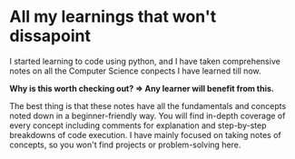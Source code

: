# All my learnings that won't dissapoint

I started learning to code using python, and I have taken comprehensive notes on all the Computer Science conpects I have learned till now.

**Why is this worth checking out? => Any learner will benefit from this.**

The best thing is that these notes have all the fundamentals and concepts noted down in a beginner-friendly way. 
You will find in-depth coverage of every concept including comments for explanation and step-by-step breakdowns of code execution.
I have mainly focused on taking notes of concepts, so you won't find projects or problem-solving here. 


